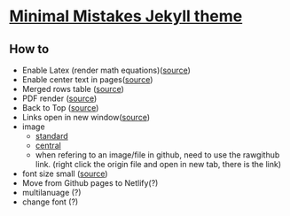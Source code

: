 # [Minimal Mistakes Jekyll theme](https://mmistakes.github.io/minimal-mistakes/)


How to
------------------
- Enable Latex (render math equations)([source](https://github.com/mmistakes/minimal-mistakes/issues/735))
- Enable center text in pages([source](https://stackoverflow.com/questions/3912694/using-markdown-how-do-i-center-an-image-and-its-caption/43691451))
- Merged rows table ([source](https://stackoverflow.com/questions/46621765/can-i-merge-table-rows-in-markdown))
- PDF render ([source](https://jamesonzimmer.com/simple-pdf-embed-for-jekyll/))
- Back to Top ([source](https://github.com/vfeskov/vanilla-back-to-top/blob/v7.2.0/EXAMPLES.md))
- Links open in new window([source](https://stackoverflow.com/questions/3492153/markdown-open-a-new-window-link))
- image 
  - [standard](https://mmistakes.github.io/minimal-mistakes/post%20formats/post-image-standard/)
  - [central](https://gist.github.com/DavidWells/7d2e0e1bc78f4ac59a123ddf8b74932d)
  - when refering to an image/file in github, need to use the rawgithub link. (right click the origin file and open in new tab, there is the link)
- font size small ([source](https://meta.stackexchange.com/questions/26756/how-do-i-use-a-small-font-size-in-questions-and-answers))
- Move from Github pages to Netlify(?)
- multilanuage (?)
- change font (?)

